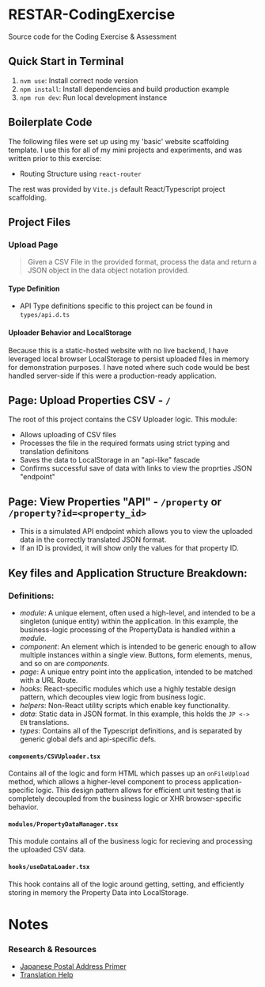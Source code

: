 # RESTAR-CodingExercise
Source code for the Coding Exercise &amp; Assessment

## Quick Start in Terminal

1. `nvm use`: Install correct node version
2. `npm install`: Install dependencies and build production example
3. `npm run dev`: Run local development instance

## Boilerplate Code
The following files were set up using my 'basic' website scaffolding template. I use this for all of my mini projects and experiments, and was written prior to this exercise:

- Routing Structure using `react-router`

The rest was provided by `Vite.js` default React/Typescript project scaffolding.

## Project Files

### Upload Page

> Given a CSV File in the provided format, process the data and return a JSON object in the data object notation provided.

#### Type Definition
- API Type definitions specific to this project can be found in `types/api.d.ts`

#### Uploader Behavior and LocalStorage
Because this is a static-hosted website with no live backend, I have leveraged local browser LocalStorage to persist uploaded files in memory for demonstration purposes. I have noted where such code would be best handled server-side if this were a production-ready application.

## Page: Upload Properties CSV - `/`

The root of this project contains the CSV Uploader logic. This module:

- Allows uploading of CSV files
- Processes the file in the required formats using strict typing and translation definitons
- Saves the data to LocalStorage in an "api-like" fascade
- Confirms successful save of data with links to view the proprties JSON "endpoint"

## Page: View Properties "API" - `/property` or `/property?id=<property_id>`

- This is a simulated API endpoint which allows you to view the uploaded data in the correctly translated JSON format.
- If an ID is provided, it will show only the values for that property ID.


## Key files and Application Structure Breakdown:

### Definitions:

- *module*: A unique element, often used a high-level, and intended to be a singleton (unique entity) within the application. In this example, the business-logic processing of the PropertyData is handled within a *module*.
- *component*: An element which is intended to be generic enough to allow multiple instances within a single view. Buttons, form elements, menus, and so on are *components*.
- *page*: A unique entry point into the application, intended to be matched with a URL Route.
- *hooks*: React-specific modules which use a highly testable design pattern, which decouples view logic from business logic.
- *helpers*: Non-React utility scripts which enable key functionality. 
- *data*: Static data in JSON format. In this example, this holds the `JP <-> EN` translations.
- *types*: Contains all of the Typescript definitions, and is separated by generic global defs and api-specific defs. 

#### `components/CSVUploader.tsx`
Contains all of the logic and form HTML which passes up an `onFileUpload` method, which allows a higher-level component to process application-specific logic. This design pattern allows for efficient unit testing that is completely decoupled from the business logic or XHR browser-specific behavior.

#### `modules/PropertyDataManager.tsx`
This module contains all of the business logic for recieving and processing the uploaded CSV data.

#### `hooks/useDataLoader.tsx`
This hook contains all of the logic around getting, setting, and efficiently storing in memory the Property Data into LocalStorage.


# Notes

### Research & Resources

- [Japanese Postal Address Primer](https://www.realestate-tokyo.com/living-in-tokyo/japan-info/japanese-address/)
- [Translation Help](https://jisho.org)
